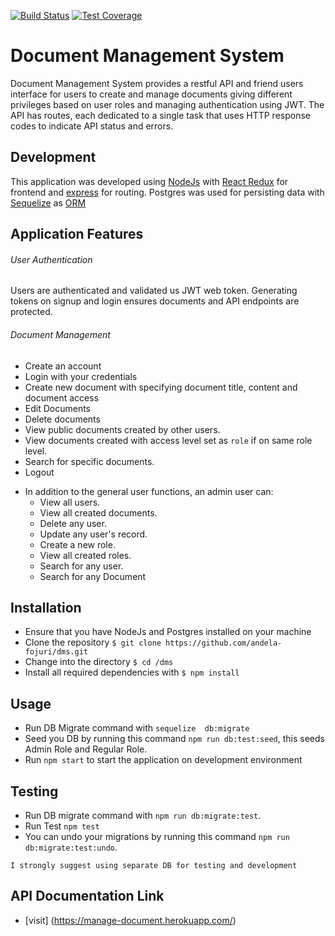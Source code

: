 [![Build Status](https://travis-ci.org/andela-fojuri/dms.svg?branch=develop)](https://travis-ci.org/andela-fojuri/dms)
[![Test Coverage](https://codeclimate.com/github/andela-fojuri/dms/badges/coverage.svg)](https://codeclimate.com/github/andela-fojuri/dms/coverage)

# Document Management System 

Document Management System provides a restful API and friend users interface for users to create and manage documents giving different privileges based on user roles and managing authentication using JWT. The API has routes, each dedicated to a single task that uses HTTP response codes to indicate API status and errors.

## Development
This application was developed using [NodeJs](https://nodejs.org) with [React Redux](http://redux.js.org/docs/basics/UsageWithReact.html) for frontend and [express](https://expressjs.com/) for routing. Postgres was used for persisting data with [Sequelize](https://sequelizejs.org) as [ORM](https://en.wikipedia.org/wiki/Object-relational_mapping)

## Application Features
###### User Authentication
Users are authenticated and validated us JWT web token. Generating tokens on signup and login ensures documents and API endpoints are protected.

###### Document Management
*   Create an account
*   Login with your credentials
*   Create new document with specifying document title, content and document access
*   Edit Documents
*   Delete documents
*   View public documents created by other users.
*   View documents created with access level set as `role` if on same role level.
*   Search for specific documents.
*   Logout

-   In addition to the general user functions, an admin user can:
    -   View all users.
    -   View all created documents.
    -   Delete any user.
    -   Update any user's record.
    -   Create a new role.
    -   View all created roles.
    -   Search for any user.
    -   Search for any Document

## Installation
-   Ensure that you have NodeJs and Postgres installed on your machine
-   Clone the repository `$ git clone https://github.com/andela-fojuri/dms.git`
-   Change into the directory `$ cd /dms`
-   Install all required dependencies with `$ npm install`

## Usage
-   Run DB Migrate command with  `sequelize  db:migrate`
-   Seed you DB by running this command `npm run db:test:seed`, this seeds Admin Role and Regular Role.
-   Run `npm start` to start the application on development environment

## Testing
-   Run DB migrate command with `npm run db:migrate:test`.
-   Run Test `npm test`
-   You can undo your migrations by running this command `npm run db:migrate:test:undo`.

` I strongly suggest using separate DB for testing and development `
## API Documentation Link
- [visit] (https://manage-document.herokuapp.com/)

